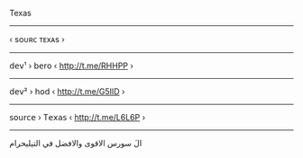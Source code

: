 Texas 
- - - - - - - - - - - - - - - - - - - - - -
‹ ѕᴏᴜʀᴄ ᴛᴇхᴀѕ ›
- - - - - - - - - - - - - - - - - - - - - -
𝖽𝖾𝗏¹ › 𝖻𝖾𝗋𝗈 ‹ http://t.me/RHHPP ›
- - - - - - - - - - - - - - - - - - - - - -
𝖽𝖾𝗏² › 𝗁𝗈𝖽 ‹ http://t.me/G5IID ›
- - - - - - - - - - - - - - - - - - - - - -
𝗌𝗈𝗎𝗋𝖼𝖾 › T𝖾𝗑𝖺𝗌 ‹ http://t.me/L6L6P ›
- - - - - - - - - - - - - - - - - - - - - -
الَ سورس الاقوى والافضل في التيليحرام

